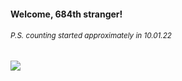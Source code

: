 #### Welcome, 684th stranger!

###### <sup>P.S. counting started approximately in 10.01.22</sup>

<img src="https://kraftwerk28.pp.ua/vcnt.png"></img>
